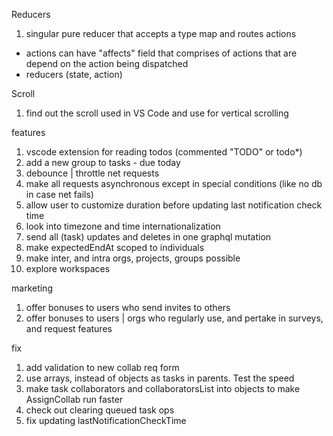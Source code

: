 Reducers
1. singular pure reducer that accepts a type map and routes actions
  - actions can have "affects" field that comprises of actions that are
    depend on the action being dispatched
  - reducers (state, action)
  
Scroll
1. find out the scroll used in VS Code and use for vertical scrolling

features
1. vscode extension for reading todos (commented "TODO" or todo*)
2. add a new group to tasks - due today
3. debounce | throttle net requests
4. make all requests asynchronous except in special conditions (like no db in case net fails)
5. allow user to customize duration before updating last notification check time
6. look into timezone and time internationalization
7. send all (task) updates and deletes in one graphql mutation 
8. make expectedEndAt scoped to individuals
9. make inter, and intra orgs, projects, groups possible
10. explore workspaces

marketing
1. offer bonuses to users who send invites to others
2. offer bonuses to users | orgs who regularly use, and pertake in surveys, and request features

fix
1. add validation to new collab req form
2. use arrays, instead of objects as tasks in parents. Test the speed
3. make task collaborators and collaboratorsList into objects to make AssignCollab run faster
4. check out clearing queued task ops
5. fix updating lastNotificationCheckTime